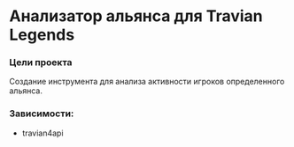 # Анализатор альянса для Travian Legends #

### Цели проекта ###

Создание инструмента для анализа активности игроков определенного альянса.

### Зависимости: ###

* travian4api
